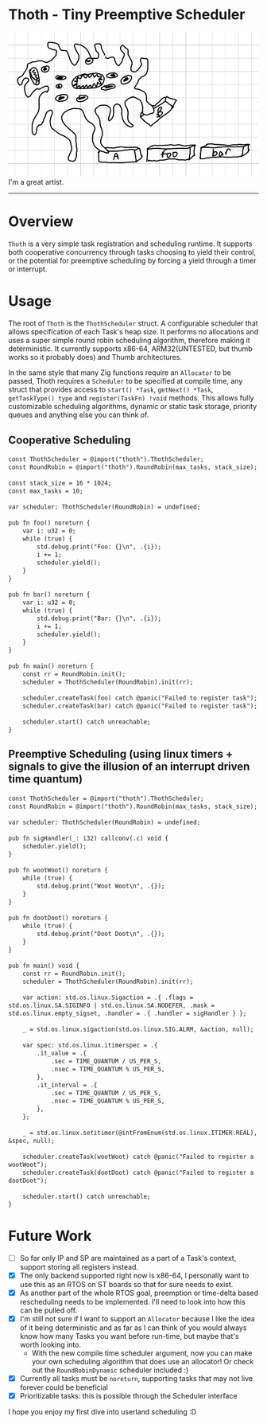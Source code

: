 # Thoth - Tiny Preemptive Scheduler

<img alt="What I think process schedulers probably look like" src="./thoth.png" />
I'm a great artist.
<hr/>

# Overview

`Thoth` is a very simple task registration and scheduling runtime. It supports both cooperative concurrency through tasks choosing to yield their control, or the potential for preemptive scheduling by forcing a yield through a timer or interrupt.

# Usage

The root of `Thoth` is the `ThothScheduler` struct. A configurable scheduler that allows specification of each Task's heap size. It performs no allocations and uses a super simple round robin scheduling algorithm, therefore making it deterministic. It currently supports x86-64, ARM32(UNTESTED, but thumb works so it probably does) and Thumb architectures.

In the same style that many Zig functions require an `Allocator` to be passed, Thoth requires a `Scheduler` to be specified at compile time, any struct that provides access to `start() *Task`, `getNext() *Task`, `getTaskType() type` and `register(TaskFn) !void` methods. This allows fully customizable scheduling algorithms, dynamic or static task storage, priority queues and anything else you can think of.

## Cooperative Scheduling

```zig
const ThothScheduler = @import("thoth").ThothScheduler;
const RoundRobin = @import("thoth").RoundRobin(max_tasks, stack_size);

const stack_size = 16 * 1024;
const max_tasks = 10;

var scheduler: ThothScheduler(RoundRobin) = undefined;

pub fn foo() noreturn {
    var i: u32 = 0;
    while (true) {
        std.debug.print("Foo: {}\n", .{i});
        i += 1;
        scheduler.yield();
    }
}

pub fn bar() noreturn {
    var i: u32 = 0;
    while (true) {
        std.debug.print("Bar: {}\n", .{i});
        i += 1;
        scheduler.yield();
    }
}

pub fn main() noreturn {
    const rr = RoundRobin.init();
    scheduler = ThothScheduler(RoundRobin).init(rr);

    scheduler.createTask(foo) catch @panic("Failed to register task");
    scheduler.createTask(bar) catch @panic("Failed to register task");

    scheduler.start() catch unreachable;
}
```

## Preemptive Scheduling (using linux timers + signals to give the illusion of an interrupt driven time quantum)

```zig
const ThothScheduler = @import("thoth").ThothScheduler;
const RoundRobin = @import("thoth").RoundRobin(max_tasks, stack_size);

var scheduler: ThothScheduler(RoundRobin) = undefined;

pub fn sigHandler(_: i32) callconv(.c) void {
    scheduler.yield();
}

pub fn wootWoot() noreturn {
    while (true) {
        std.debug.print("Woot Woot\n", .{});
    }
}

pub fn dootDoot() noreturn {
    while (true) {
        std.debug.print("Doot Doot\n", .{});
    }
}

pub fn main() void {
    const rr = RoundRobin.init();
    scheduler = ThothScheduler(RoundRobin).init(rr);

    var action: std.os.linux.Sigaction = .{ .flags = std.os.linux.SA.SIGINFO | std.os.linux.SA.NODEFER, .mask = std.os.linux.empty_sigset, .handler = .{ .handler = sigHandler } };

    _ = std.os.linux.sigaction(std.os.linux.SIG.ALRM, &action, null);

    var spec: std.os.linux.itimerspec = .{
        .it_value = .{
            .sec = TIME_QUANTUM / US_PER_S,
            .nsec = TIME_QUANTUM % US_PER_S,
        },
        .it_interval = .{
            .sec = TIME_QUANTUM / US_PER_S,
            .nsec = TIME_QUANTUM % US_PER_S,
        },
    };

    _ = std.os.linux.setitimer(@intFromEnum(std.os.linux.ITIMER.REAL), &spec, null);

    scheduler.createTask(wootWoot) catch @panic("Failed to register a wootWoot");
    scheduler.createTask(dootDoot) catch @panic("Failed to register a dootDoot");

    scheduler.start() catch unreachable;
}
```


# Future Work
- [ ] So far only IP and SP are maintained as a part of a Task's context, support storing all registers instead.
- [X] The only backend supported right now is x86-64, I personally want to use this as an RTOS on ST boards so that for sure needs to exist.
- [X] As another part of the whole RTOS goal, preemption or time-delta based rescheduling needs to be implemented. I'll need to look into how this can be pulled off.
- [X] I'm still not sure if I want to support an `Allocator` because I like the idea of it being deterministic and as far as I can think of you would always know how many Tasks you want before run-time, but maybe that's worth looking into.
    - With the new compile time scheduler argument, now you can make your own scheduling algorithm that does use an allocator! Or check out the `RoundRobinDynamic` scheduler included :)
- [x] Currently all tasks must be `noreturn`, supporting tasks that may not live forever could be beneficial
- [x] Prioritizable tasks: this is possible through the Scheduler interface

I hope you enjoy my first dive into userland scheduling :D

